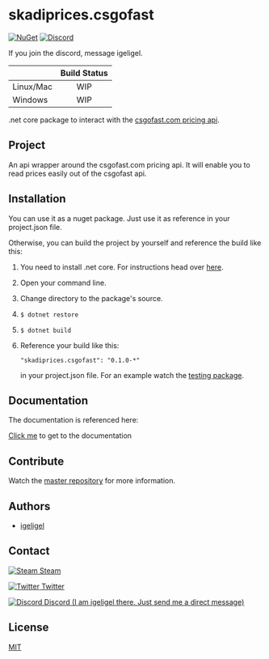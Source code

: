 # skadiprices.csgofast

[![NuGet](https://img.shields.io/nuget/v/skadisteam.login.svg)](https://www.nuget.org/packages/skadisteam.login/)
[![Discord](https://img.shields.io/badge/discord-join%20chat-blue.svg)](https://discord.gg/0i5X3oDHJbDUsiGC)

If you join the discord, message igeligel.

|               | Build Status  | 
| ------------- |:-------------:| 
| Linux/Mac     | WIP | 
| Windows       | WIP |

.net core package to interact with the [csgofast.com pricing api](https://api.csgofast.com/sih/all).

## Project
An api wrapper around the csgofast.com pricing api.
It will enable you to read prices easily out of the csgofast api.

## Installation

You can use it as a nuget package. Just use it as reference in your project.json file.

Otherwise, you can build the project by yourself and reference the build like this:

1. You need to install .net core. For instructions head over [here](https://www.microsoft.com/net/core).
2. Open your command line.
3. Change directory to the package's source.
4. 
   ```
   $ dotnet restore
   ```
5. 
   ```
   $ dotnet build
   ```
6. Reference your build like this:

   ```
   "skadiprices.csgofast": "0.1.0-*"
   ```

   in your project.json file. For an example watch the [testing package](https://github.com/igeligel/skadiprices.csgofast/tree/master/src/skadiprices.csgofast.test).

## Documentation

The documentation is referenced here:

[Click me](https://github.com/igeligel/skadiprices.csgofast/blob/master/documentation/public.md) to get to the documentation


## Contribute

Watch the [master repository](https://github.com/igeligel/skadisteam) for more information.

## Authors
- [igeligel](https://github.com/igeligel)

## Contact
[![Steam](https://raw.githubusercontent.com/encharm/Font-Awesome-SVG-PNG/master/black/png/16/steam-square.png "Steam Account") Steam](http://steamcommunity.com/profiles/76561198028630048/)

[![Twitter](https://raw.githubusercontent.com/encharm/Font-Awesome-SVG-PNG/master/black/png/16/twitter.png "Twitter") Twitter](https://twitter.com/kevinpeters_)

[![Discord](http://i.imgur.com/wlwOQpl.png "Discord") Discord (I am igeligel there. Just send me a direct message)](https://discord.gg/0i5X3oDHJbDUsiGC)

## License
[MIT](https://github.com/igeligel/skadiprices.csgofast/blob/master/LICENSE)
